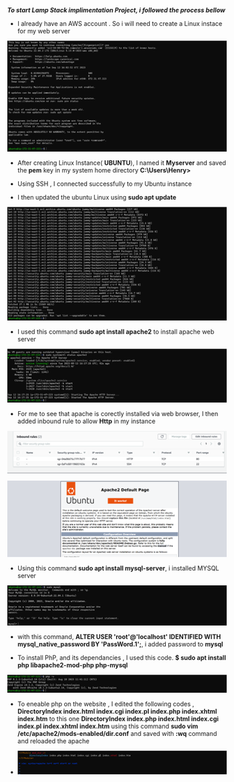 ***To start Lamp Stack implimentation Project, i followed the process bellow***


-  I already have an AWS account . So i will need to create a Linux instace for my web server 

![Alt text](images/1.png)

- After creating Linux Instance( **UBUNTU**), I named it **Myserver** and saved the **pem** key in my system home directory **C:\Users\Henry>**


- Using SSH , I connected successfully to my Ubuntu instance 

-  I then updated the ubuntu Linux using **sudo apt update**

![Alt text](<images/2 update.png>)

-  I used this command **sudo apt install apache2** to install apache web server 

![Alt text](<images/3 apacheinstall.png>)

- For me to see that apache is corectly installed via web browser, I then added inbound rule to allow **Http** in my instance 

![Alt text](<images/4 inboundrule.png>)

![Alt text](<images/5 apachepage.png>)

- Using this command **sudo apt install mysql-server**, i installed MYSQL server

![Alt text](<images/6 mysqlInstall.png>)

- with this command, **ALTER USER 'root'@'localhost' IDENTIFIED WITH mysql_native_password BY 'PassWord.1';**, i added password to **mysql** 

- To install  PhP, and its dependancies , I used this code.  **$ sudo apt install php libapache2-mod-php php-mysql**

![Alt text](<images/7 phpInstall.png>)


- To eneable php on the website , I edited the following codes , **DirectoryIndex index.html index.cgi index.pl index.php index.xhtml index.htm**
 to this one         **DirectoryIndex index.php index.html index.cgi index.pl index.xhtml index.htm**  using this command **sudo vim /etc/apache2/mods-enabled/dir.conf**  and saved with **:wq** command and reloaded the apache

 - ![Alt text](<images/8 code edited.png>)




